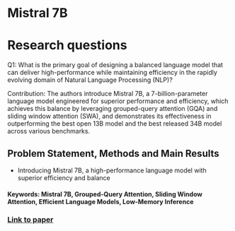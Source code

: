 # Mistral 7B

# Research questions
Q1: What is the primary goal of designing a balanced language model that can deliver high-performance while maintaining efficiency in the rapidly evolving domain of Natural Language Processing (NLP)? 

Contribution: The authors introduce Mistral 7B, a 7-billion-parameter language model engineered for superior performance and efficiency, which achieves this balance by leveraging grouped-query attention (GQA) and sliding window attention (SWA), and demonstrates its effectiveness in outperforming the best open 13B model and the best released 34B model across various benchmarks.

## Problem Statement, Methods and Main Results

* Introducing Mistral 7B, a high-performance language model with superior efficiency and balance

#### Keywords: Mistral 7B, Grouped-Query Attention, Sliding Window Attention, Efficient Language Models, Low-Memory Inference


### [Link to paper](https://arxiv.org/abs/2310.06825v1)
